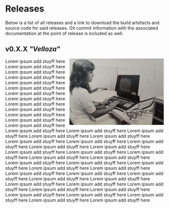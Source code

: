 Releases
========

Below is a list of all releases and a link to download the build artefacts and source code for said releases. Git commit information with the associated documentation at the point of release is included as well.

## v0.X.X _"Velloza"_

<img src="../velloza_release.jpg" width=300 style="float:right;gap">

Lorem ipsum add stuyff here Lorem ipsum add stuyff here Lorem ipsum add stuyff here Lorem ipsum add stuyff here Lorem ipsum add stuyff here Lorem ipsum add stuyff here Lorem ipsum add stuyff here Lorem ipsum add stuyff here Lorem ipsum add stuyff here Lorem ipsum add stuyff here Lorem ipsum add stuyff here Lorem ipsum add stuyff here Lorem ipsum add stuyff here Lorem ipsum add stuyff here Lorem ipsum add stuyff here Lorem ipsum add stuyff here Lorem ipsum add stuyff here Lorem ipsum add stuyff here Lorem ipsum add stuyff here Lorem ipsum add stuyff here Lorem ipsum add stuyff here Lorem ipsum add stuyff here Lorem ipsum add stuyff here Lorem ipsum add stuyff here Lorem ipsum add stuyff here Lorem ipsum add stuyff here Lorem ipsum add stuyff here Lorem ipsum add stuyff here Lorem ipsum add stuyff here Lorem ipsum add stuyff here Lorem ipsum add stuyff here Lorem ipsum add stuyff here Lorem ipsum add stuyff here Lorem ipsum add stuyff here Lorem ipsum add stuyff here Lorem ipsum add stuyff here Lorem ipsum add stuyff here Lorem ipsum add stuyff here Lorem ipsum add stuyff here Lorem ipsum add stuyff here Lorem ipsum add stuyff here Lorem ipsum add stuyff here Lorem ipsum add stuyff here Lorem ipsum add stuyff here Lorem ipsum add stuyff here Lorem ipsum add stuyff here Lorem ipsum add stuyff here Lorem ipsum add stuyff here 
